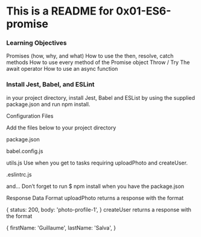 # This is a README for 0x01-ES6-promise

### Learning Objectives
Promises (how, why, and what)
How to use the then, resolve, catch methods
How to use every method of the Promise object
Throw / Try
The await operator
How to use an async function

### Install Jest, Babel, and ESLint
in your project directory, install Jest, Babel and ESList by using the supplied package.json and run npm install.

Configuration Files

Add the files below to your project directory

package.json

babel.config.js

utils.js
Use when you get to tasks requiring uploadPhoto and createUser.

.eslintrc.js

and…
Don’t forget to run $ npm install when you have the package.json

Response Data Format
uploadPhoto returns a response with the format

{
  status: 200,
  body: 'photo-profile-1',
}
createUser returns a response with the format

{
  firstName: 'Guillaume',
  lastName: 'Salva',
}
